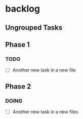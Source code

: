backlog
====

## Ungrouped Tasks

## Phase 1

### TODO

- [ ] Another new task in a new file
  <!--  +urgent +important  @piascikj group:"Phase 1" -->
  <!-- created:2023-09-02T03:48:18.338Z sid: -->

## Phase 2

### DOING

- [ ] Another new task in a new files
  <!--  +urgent +important  @piascikj group:"Phase 2" -->
  <!-- created:2023-09-02T04:02:09.680Z sid: -->

